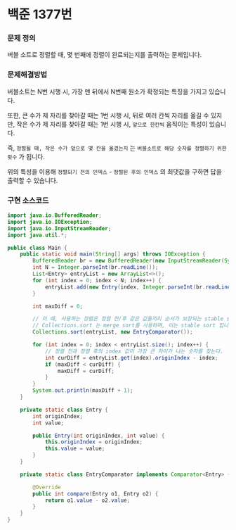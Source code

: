 # 백준 1377번

### 문제 정의

버블 소트로 정렬할 때, 몇 번째에 정렬이 완료되는지를 출력하는 문제입니다.



### 문제해결방법

버블소트는 N번 시행 시, 가장 맨 뒤에서 N번째 원소가 확정되는 특징을 가지고 있습니다.

또한, 큰 수가 제 자리를 찾아갈 때는 1번 시행 시, 뒤로 여러 칸씩 자리를 옮길 수 있지만, 작은 수가 제 자리를 찾아갈 때는 1번 시행 시, `앞으로 한칸씩` 움직이는 특성이 있습니다.



즉, `정렬될 때, 작은 수가 앞으로 몇 칸을 옮겼는지` 는 `버블소트로 해당 숫자를 정렬하기 위한 횟수` 가 됩니다.

위의 특성을 이용해 `정렬되기 전의 인덱스` - `정렬된 후의 인덱스` 의 최댓값을 구하면 답을 출력할 수 있습니다.



### 구현 소스코드

```java
import java.io.BufferedReader;
import java.io.IOException;
import java.io.InputStreamReader;
import java.util.*;

public class Main {
    public static void main(String[] args) throws IOException {
        BufferedReader br = new BufferedReader(new InputStreamReader(System.in));
        int N = Integer.parseInt(br.readLine());
        List<Entry> entryList = new ArrayList<>();
        for (int index = 0; index < N; index++) {
            entryList.add(new Entry(index, Integer.parseInt(br.readLine())));
        }

        int maxDiff = 0;

        // 이 때, 사용하는 정렬은 정렬 전/후 같은 값들끼리 순서가 보장되는 stable sort 입니다.
        // Collections.sort 는 merge sort를 사용하며, 이는 stable sort 입니다.
        Collections.sort(entryList, new EntryComparator());

        for (int index = 0; index < entryList.size(); index++) {
            // 정렬 전과 정렬 후의 index 값이 가장 큰 차이가 나는 숫자를 찾는다.
            int curDiff = entryList.get(index).originIndex - index;
            if (maxDiff < curDiff) {
                maxDiff = curDiff;
            }
        }
        System.out.println(maxDiff + 1);
    }

    private static class Entry {
        int originIndex;
        int value;

        public Entry(int originIndex, int value) {
            this.originIndex = originIndex;
            this.value = value;
        }
    }

    private static class EntryComparator implements Comparator<Entry> {

        @Override
        public int compare(Entry o1, Entry o2) {
            return o1.value - o2.value;
        }
    }
}
```

